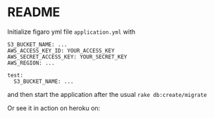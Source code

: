 # README

Initialize figaro yml file `application.yml` with
```
S3_BUCKET_NAME: ...
AWS_ACCESS_KEY_ID: YOUR_ACCESS_KEY
AWS_SECRET_ACCESS_KEY: YOUR_SECRET_KEY
AWS_REGION: ...

test:
  S3_BUCKET_NAME: ...
``` 

and then start the application after the usual `rake db:create/migrate`

Or see it in action on heroku on:

